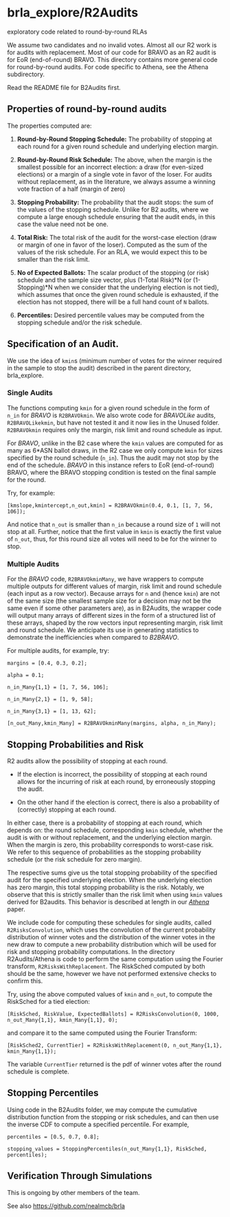 # brla_explore/R2Audits
exploratory code related to round-by-round RLAs

We assume two candidates and no invalid votes. Almost all our R2 work is for audits with replacement. Most of our code for BRAVO as an R2 audit is for EoR (end-of-round) BRAVO. This directory contains more general code for round-by-round audits. For code specific to Athena, see the Athena subdirectory. 

Read the README file for B2Audits first. 

## Properties of round-by-round audits
The properties computed are: 

1. **Round-by-Round Stopping Schedule:** The probability of stopping at each round for a given round schedule and underlying election margin. 

2. **Round-by-Round Risk Schedule:** The above, when the margin is the smallest possible for an incorrect election: a draw (for even-sized elections) or a margin of a single vote in favor of the loser. For audits without replacement, as in the literature, we always assume a winning vote fraction of a half (margin of zero)

3. **Stopping Probability:** The probability that the audit stops: the sum of the values of the stopping schedule. Unlike for B2 audits, where we compute a large enough schedule ensuring that the audit ends, in this case the value need not be one. 

4. **Total Risk:** The total risk of the audit for the worst-case election (draw or margin of one in favor of the loser). Computed as the sum of the values of the risk schedule. For an RLA, we would expect this to be smaller than the risk limit. 

5. **No of Expected Ballots:** The scalar product of the stopping (or risk) schedule and the sample size vector, plus (1-Total Risk)*N (or (1-Stopping)*N when we consider that the underlying election is not tied), which assumes that once the given round schedule is exhausted, if the election has not stopped, there will be a full hand count of `N` ballots. 

6. **Percentiles:** Desired percentile values may be computed from the stopping schedule and/or the risk schedule. 

## Specification of an Audit. 

We use the idea of `kmin`s (minimum number of votes for the winner required in the sample to stop the audit) described in the parent directory, brla_explore. 

### Single Audits

 The functions computing `kmin` for a given round schedule in the form of `n_in` for *BRAVO* is `R2BRAVOkmin`. We also wrote code for *BRAVOLike* audits, `R2BRAVOLikekmin`, but have not tested it and it now lies in the Unused folder. `R2BRAVOkmin` requires only the margin, risk limit and round schedule as input. 
 
 For *BRAVO*, unlike in the B2 case where the `kmin` values are computed for as many as 6*ASN ballot draws, in the R2 case we only compute `kmin` for sizes specified by the round schedule (`n_in`). Thus the audit may not stop by the end of the schedule. *BRAVO* in this instance refers to EoR (end-of-round) BRAVO, where the BRAVO stopping condition is tested on the final sample for the round. 
 
  Try, for example: 
  
  `[kmslope,kmintercept,n_out,kmin] = R2BRAVOkmin(0.4, 0.1, [1, 7, 56, 106]);`
  
  And notice that `n_out` is smaller than `n_in` because a round size of `1` will not stop at all. Further, notice that the first value in `kmin` is exactly the first value of `n_out`, thus, for this round size all votes will need to be for the winner to stop. 

  ### Multiple Audits

  For the *BRAVO* code, `R2BRAVOkminMany`, we have wrappers to compute multiple outputs for different values of margin, risk limit and round schedule (each input as a row vector). Because arrays for `n` and (hence `kmin`) are not of the same size (the smallest sample size for a decision may not be the same even if some other parameters are), as in B2Audits, the wrapper code will output many arrays of different sizes in the form of a structured list of these arrays, shaped by the row vectors input representing margin, risk limit and round schedule. We anticipate its use in generating statistics to demonstrate the inefficiencies when compared to *B2BRAVO*. 

  For multiple audits, for example, try: 
  
  
 `margins = [0.4, 0.3, 0.2];`
 
  `alpha = 0.1;`
  
  `n_in_Many{1,1} = [1, 7, 56, 106];`
  
 `n_in_Many{2,1} = [1, 9, 58];` 
 
 `n_in_Many{3,1} = [1, 13, 62];`
 
 `[n_out_Many,kmin_Many] = R2BRAVOkminMany(margins, alpha, n_in_Many);`


## Stopping Probabilities and Risk
R2 audits allow the possibility of stopping at each round. 

* If the election is incorrect, the possibility of stopping at each round allows for the incurring of risk at each round, by erroneously stopping the audit. 

* On the other hand if the election is correct, there is also a probability of (correctly) stopping at each round. 

In either case, there is a probability of stopping at each round, which depends on: the round schedule, corresponding `kmin` schedule, whether the audit is with or without replacement, and the underlying election margin. When the margin is zero, this probability corresponds to worst-case risk. We refer to this sequence of probabilities as the stopping probability schedule (or the risk schedule for zero margin). 

The respective sums give us the total stopping probability of the specified audit for the specified underlying election. When the underlying election has zero margin, this total stopping probability is the risk. Notably, we observe that this is strictly smaller than the risk limit when using `kmin` values derived for B2audits. This behavior is described at length in our [*Athena*](https://arxiv.org/abs/2008.02315) paper. 

We include code for computing these schedules for single audits, called `R2RisksConvolution`, which uses the convolution of the current probability distribution of winner votes and the distribution of the winner votes in the new draw to compute a new probability distribution which will be used for risk and stopping probability computations. In the directory R2Audits/Athena is code to perform the same computation using the Fourier transform, `R2RisksWithReplacement`. The RiskSched computed by both should be the same, however we have not performed extensive checks to confirm this. 

Try, using the above computed values of `kmin` and `n_out`, to compute the RiskSched for a tied election: 

`[RiskSched, RiskValue, ExpectedBallots] = R2RisksConvolution(0, 1000, n_out_Many{1,1}, kmin_Many{1,1}, 0);`

and compare it to the same computed using the Fourier Transform: 

`[RiskSched2, CurrentTier] = R2RisksWithReplacement(0, n_out_Many{1,1}, kmin_Many{1,1});`

The variable `CurrentTier` returned is the pdf of winner votes after the round schedule is complete. 

## Stopping Percentiles

Using code in the B2Audits folder, we may compute the cumulative distribution function from the stopping or risk schedules, and can then use the inverse CDF to compute a specified percentile. For example, 

`percentiles = [0.5, 0.7, 0.8];`

`stopping_values = StoppingPercentiles(n_out_Many{1,1}, RiskSched, percentiles);`

## Verification Through Simulations

This is ongoing by other members of the team. 

See also https://github.com/nealmcb/brla

